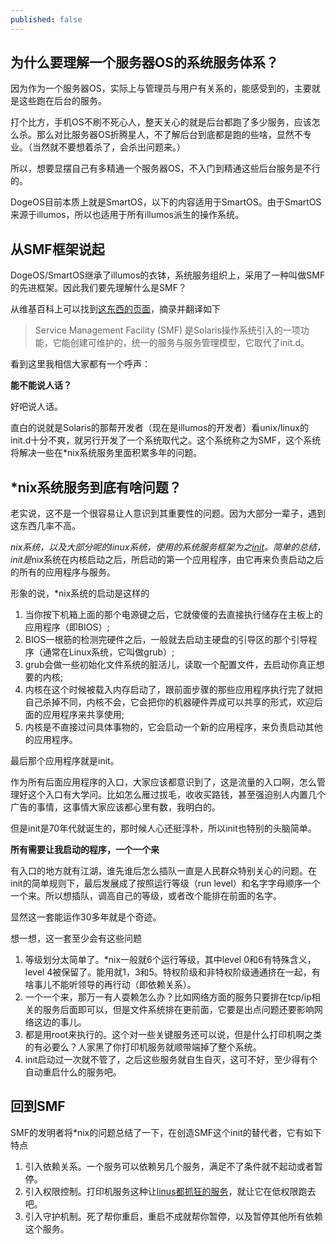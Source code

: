 ```yaml
---
published: false
---
```


## 为什么要理解一个服务器OS的系统服务体系？

因为作为一个服务器OS，实际上与管理员与用户有关系的，能感受到的，主要就是这些跑在后台的服务。

打个比方，手机OS不刷不死心人，整天关心的就是后台都跑了多少服务，应该怎么杀。那么对比服务器OS折腾星人，不了解后台到底都是跑的些啥，显然不专业。（当然就不要想着杀了，会杀出问题来。）

所以，想要显摆自己有多精通一个服务器OS，不入门到精通这些后台服务是不行的。

DogeOS目前本质上就是SmartOS，以下的内容适用于SmartOS。由于SmartOS来源于illumos，所以也适用于所有illumos派生的操作系统。

## 从SMF框架说起

DogeOS/SmartOS继承了illumos的衣钵，系统服务组织上，采用了一种叫做SMF的先进框架。因此我们要先理解什么是SMF？

从维基百科上可以找到[这东西的页面](http://en.wikipedia.org/wiki/Service_Management_Facility)，摘录并翻译如下

> Service Management Facility (SMF) 是Solaris操作系统引入的一项功能，它能创建可维护的，统一的服务与服务管理模型，它取代了init.d。

看到这里我相信大家都有一个呼声：

**能不能说人话？**

好吧说人话。

直白的说就是Solaris的那帮开发者（现在是illumos的开发者）看unix/linux的init.d十分不爽，就另行开发了一个系统取代之。这个系统称之为SMF，这个系统将解决一些在*nix系统服务里面积累多年的问题。

## *nix系统服务到底有啥问题？

老实说，这不是一个很容易让人意识到其重要性的问题。因为大部分一辈子，遇到这东西几率不高。

*nix系统，以及大部分呢的linux系统，使用的系统服务框架为之[init](http://en.wikipedia.org/wiki/Init)。简单的总结，init是*nix系统在内核启动之后，所启动的第一个应用程序，由它再来负责启动之后的所有的应用程序与服务。

形象的说，*nix系统的启动是这样的

1. 当你按下机箱上面的那个电源键之后，它就傻傻的去直接执行储存在主板上的应用程序（即BIOS）; 
2. BIOS一根筋的检测完硬件之后，一般就去启动主硬盘的引导区的那个引导程序（通常在Linux系统，它叫做grub）; 
3. grub会做一些初始化文件系统的脏活儿，读取一个配置文件，去启动你真正想要的内核;
4. 内核在这个时候被载入内存启动了，跟前面步骤的那些应用程序执行完了就把自己杀掉不同，内核不会，它会把你的机器硬件弄成可以共享的形式，欢迎后面的应用程序来共享使用;
5. 内核是不直接过问具体事物的，它会启动一个新的应用程序，来负责启动其他的应用程序。

最后那个应用程序就是init。

作为所有后面应用程序的入口，大家应该都意识到了，这是流量的入口啊，怎么管理好这个入口有大学问。比如怎么雁过拔毛，收收买路钱，甚至强迫别人内置几个广告的事情，这事情大家应该都心里有数，我明白的。

但是init是70年代就诞生的，那时候人心还挺淳朴，所以init也特别的头脑简单。

**所有需要让我启动的程序，一个一个来**

有入口的地方就有江湖，谁先谁后怎么插队一直是人民群众特别关心的问题。在init的简单规则下，最后发展成了按照运行等级（run level）和名字字母顺序一个一个来。所以想插队，调高自己的等级，或者改个能排在前面的名字。

显然这一套能运作30多年就是个奇迹。

想一想，这一套至少会有这些问题

1. 等级划分太简单了。*nix一般就6个运行等级，其中level 0和6有特殊含义，level 4被保留了。能用就1，3和5。特权阶级和非特权阶级通通挤在一起，有啥事儿不能听领导的再行动（即依赖关系）。
2. 一个一个来，那万一有人耍赖怎么办？比如网络方面的服务只要排在tcp/ip相关的服务后面即可以，但是文件系统排在更前面，它要是出点问题还要影响网络这边的事儿。
3. 都是用root来执行的。这个对一些关键服务还可以说，但是什么打印机啊之类的有必要么？人家黑了你打印机服务就顺带端掉了整个系统。
4. init启动过一次就不管了，之后这些服务就自生自灭，这可不好，至少得有个自动重启什么的服务吧。

## 回到SMF

SMF的发明者将*nix的问题总结了一下，在创造SMF这个init的替代者，它有如下特点

1. 引入依赖关系。一个服务可以依赖另几个服务，满足不了条件就不起动或者暂停。
2. 引入权限控制。打印机服务这种让[linus都抓狂的服务](http://lkml.iu.edu//hypermail/linux/kernel/1306.1/00108.html)，就让它在低权限跑去吧。
3. 引入守护机制。死了帮你重启，重启不成就帮你暂停，以及暂停其他所有依赖这个服务。

